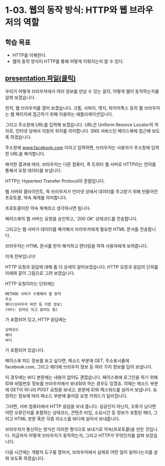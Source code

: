# 1-03. 웹의 동작 방식: HTTP와 웹 브라우저의 역할

## 학습 목표

- HTTP를 이해한다.
- 웹의 동작 방식이 HTTP를 통해 어떻게 이뤄지는지 알 수 있다.

## [presentation 파일(클릭)](./presentation/ch01-03.pdf)

우리가 어떻게 브라우저에서 여러 정보를 만날 수 있는 걸지, 어떻게 웹이 동작하는지를 살펴 보겠습니다.

먼저, 웹 브라우저를 열어 보겠습니다. 크롬, 사파리, 엣지, 파이어폭스 등의 웹 브라우저는 웹 페이지에 접근하기 위해 이용하는 애플리케이션입니다.

그리고 주소창에 URL를 입력해 보겠습니다. URL은 Uniform Resorce Locator의 약자로, 인터넷 상에서 자원의 위치를 의미합니다. SNS 서비스인 페이스북에 접근해 보도록 하겠습니다.

주소창에 www.facebook.com 이라고 입력하면, 브라우저는 사용자가 주소창에 입력한 URL을 해석합니다.

해석한 결과에 따라, 브라우저는 다른 컴퓨터, 즉 트위터 웹 서버로 HTTP라는 언어를 통해서 요청 데이터를 보냅니다.

HTTP는 Hypertext Transfer Protocol의 준말입니다.

웹 서버와 클라이언트, 즉 브라우저가 인터넷 상에서 데이터를 주고받기 위해 만들어진 프로토콜, 약속 체계를 의미합니다.

프로토콜이란 약속 체계라고 생각하시면 됩니다.

페이스북의 웹 서버는 요청을 승인하고, '200 OK' 상태코드를 전송합니다.

그리고는 웹 서버가 데이터를 해석해서 브라우저에게 필요한 HTML 문서를 전송합니다.

브라우저는 HTML 문서를 받아 해석하고 렌더링을 하여 사용자에게 보여줍니다.

이게 전부입니다!

HTTP 요청과 응답에 대해 좀 더 상세히 알아보겠습니다. HTTP 요청과 응답의 단위를 아래와 같이 그림으로 그려 보겠습니다.

HTTP 요청이라는 단위에는

```
METHOD 서버가 수행해야 할 동작
주소
헤더(브라우저 버전 등 각종 정보)
(바디: 있어도 되고 없어도 됨)
```

가 포함되어 있고, HTTP 응답에는

```
상태코드
헤더
바디
```

가 포함되어 있습니다.

페이스북 피드 정보를 보고 싶다면, 메소드 부분에 GET, 주소표시줄에 facebook.com, 그리고 헤더에 브라우저 정보 등 여러 가지 정보를 담아 보냅니다.

이 경우에는 바디 본문에는 내용이 없어도 괜찮습니다. 페이스북에 로그인을 하기 위해 ID와 비밀번호 정보를 브라우저에서 보내줘야 하는 경우도 있겠죠. 이때는 메소드 부분에 GET이 아니라 POST 요청을 보내고, 본문에 ID와 패스워드를 실어서 보냅니다. 요청하는 정보에 따라 메소드 부분에 들어갈 요청 키워드가 달라집니다.

그러면, 서버 컴퓨터에서 HTTP 응답을 보내 줍니다. 성공인지 아닌지, 오류가 났다면 어떤 오류인지를 포함하는 상태코드, 콘텐츠 타입, 소요시간 등 정보가 포함된 헤더, 그리고 HTML 본문 혹은 각종 리소스를 바디에 실어서 보내줍니다.

브라우저가 통신하는 방식은 이러한 형식으로 보내기로 약속(프로토콜)을 만든 것입니다. 지금까지 어떻게 브라우저가 동작하는지, 그리고 HTTP가 무엇인지를 살펴 보았습니다.

다음 시간에는 개발자 도구를 열어서, 브라우저에서 실제로 어떤 일이 일어나는지를 살펴 보도록 하겠습니다.
